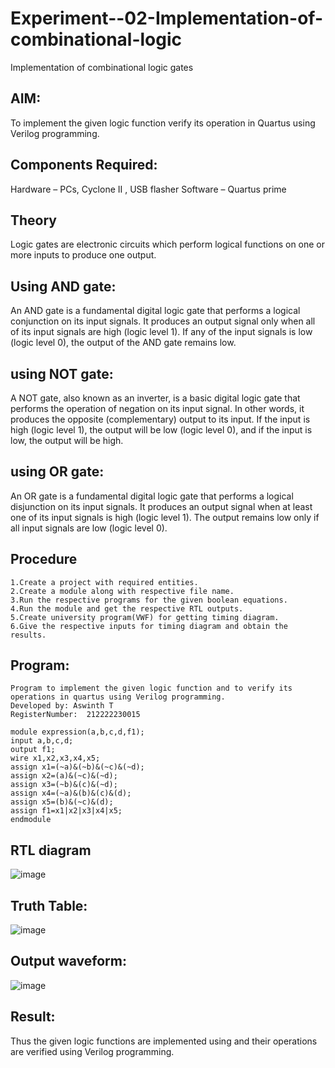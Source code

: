 # Experiment--02-Implementation-of-combinational-logic
Implementation of combinational logic gates
 
## AIM:
To implement the given logic function verify its operation in Quartus using Verilog programming.

 
 
 
## Components Required:
 Hardware – PCs, Cyclone II , USB flasher
 Software – Quartus prime


## Theory
Logic gates are electronic circuits which perform logical functions on one or more inputs to produce one output.

## Using AND gate:
An AND gate is a fundamental digital logic gate that performs a logical conjunction on its input signals. It produces an output signal only when all of its input signals are high (logic level 1). If any of the input signals is low (logic level 0), the output of the AND gate remains low.

## using NOT gate:
A NOT gate, also known as an inverter, is a basic digital logic gate that performs the operation of negation on its input signal. In other words, it produces the opposite (complementary) output to its input. If the input is high (logic level 1), the output will be low (logic level 0), and if the input is low, the output will be high.

## using OR gate:
An OR gate is a fundamental digital logic gate that performs a logical disjunction on its input signals. It produces an output signal when at least one of its input signals is high (logic level 1). The output remains low only if all input signals are low (logic level 0).

## Procedure
```
1.Create a project with required entities.
2.Create a module along with respective file name.
3.Run the respective programs for the given boolean equations.
4.Run the module and get the respective RTL outputs.
5.Create university program(VWF) for getting timing diagram. 
6.Give the respective inputs for timing diagram and obtain the results.
```
## Program:
```
Program to implement the given logic function and to verify its operations in quartus using Verilog programming.
Developed by: Aswinth T
RegisterNumber:  212222230015

module expression(a,b,c,d,f1);
input a,b,c,d;
output f1;
wire x1,x2,x3,x4,x5;
assign x1=(~a)&(~b)&(~c)&(~d);
assign x2=(a)&(~c)&(~d);
assign x3=(~b)&(c)&(~d);
assign x4=(~a)&(b)&(c)&(d);
assign x5=(b)&(~c)&(d);
assign f1=x1|x2|x3|x4|x5;
endmodule
```
## RTL diagram
![image](https://github.com/Aswinth21/Experiment--02-Implementation-of-combinational-logic-/assets/120236638/a1a5bdbb-c0ef-4a73-9e5f-9e3a55457eac)

## Truth Table:
![image](https://github.com/Aswinth21/Experiment--02-Implementation-of-combinational-logic-/assets/120236638/0f5eaa4c-cd5f-4454-9f48-2f455a09016f)

## Output waveform:
![image](https://github.com/Aswinth21/Experiment--02-Implementation-of-combinational-logic-/assets/120236638/b48e5329-b838-4d76-ba40-ebe2a16d24d4)

## Result:
Thus the given logic functions are implemented using  and their operations are verified using Verilog programming.
